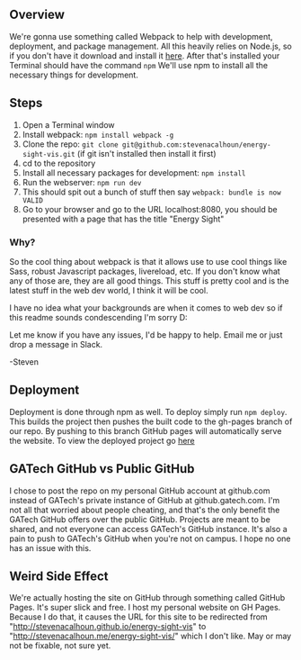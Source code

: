 ## Overview ##
We're gonna use something called Webpack to help with development, deployment, and package management. All this heavily relies on Node.js, so if you don't have it download and install it [here](https://nodejs.org/en/). After that's installed your Terminal should have the command `npm` We'll use npm to install all the necessary things for development.

## Steps ##
1. Open a Terminal window
2. Install webpack: `npm install webpack -g`
3. Clone the repo: `git clone git@github.com:stevenacalhoun/energy-sight-vis.git` (if git isn't installed then install it first)
4. cd to the repository
5. Install all necessary packages for development: `npm install`
6. Run the webserver: `npm run dev`
7. This should spit out a bunch of stuff then say `webpack: bundle is now VALID`
8. Go to your browser and go to the URL localhost:8080, you should be presented with a page that has the title "Energy Sight"

### Why? ###
So the cool thing about webpack is that it allows use to use cool things like Sass, robust Javascript packages, livereload, etc. If you don't know what any of those are, they are all good things. This stuff is pretty cool and is the latest stuff in the web dev world, I think it will be cool.

I have no idea what your backgrounds are when it comes to web dev so if this readme sounds condescending I'm sorry D:

Let me know if you have any issues, I'd be happy to help. Email me or just drop a message in Slack.

-Steven

## Deployment ##
Deployment is done through npm as well. To deploy simply run `npm deploy`. This builds the project then pushes the built code to the gh-pages branch of our repo. By pushing to this branch GitHub pages will automatically serve the website. To view the deployed project go [here](http://stevenacalhoun.github.io/energy-sight-vis)

## GATech GitHub vs Public GitHub ##
I chose to post the repo on my personal GitHub account at github.com instead of GATech's private instance of GitHub at github.gatech.com. I'm not all that worried about people cheating, and that's the only benefit the GATech GitHub offers over the public GitHub. Projects are meant to be shared, and not everyone can access GATech's GitHub instance. It's also a pain to push to GATech's GitHub when you're not on campus. I hope no one has an issue with this.

## Weird Side Effect ##
We're actually hosting the site on GitHub through something called GitHub Pages. It's super slick and free. I host my personal website on GH Pages. Because I do that, it causes the URL for this site to be redirected from "http://stevenacalhoun.github.io/energy-sight-vis" to "http://stevenacalhoun.me/energy-sight-vis/" which I don't like. May or may not be fixable, not sure yet.
